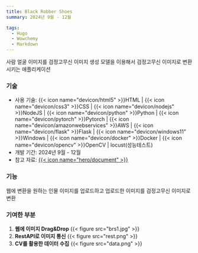```yaml
---
title: Black Robber Shoes
summary: 2024년 9월 - 12월

tags:
  - Hugo
  - Wowchemy
  - Markdown
---
```


사람 얼굴 이미지를 검정고무신 이미지 생성 모델을 이용해서 검정고무신 이미지로 변환시키는 애플리케이션

### 기술

- 사용 기술: {{< icon name="devicon/html5" >}}HTML | {{< icon name="devicon/css3" >}}CSS | {{< icon name="devicon/nodejs" >}}NodeJS | {{< icon name="devicon/python" >}}Python | {{< icon name="devicon/pytorch" >}}Pytorch | {{< icon name="devicon/amazonwebservices" >}}AWS | {{< icon name="devicon/flask" >}}Flask | {{< icon name="devicon/windows11" >}}Windows | {{< icon name="devicon/docker" >}}Docker | {{< icon name="devicon/opencv" >}}OpenCV | locust(성능테스트)
- 개발 기간: 2024년 9월 - 12월
- 참고 자료: <a href="/uploads/BRS.pdf" download>{{< icon name="hero/document" >}}</a>

### 기능

웹에 변환을 원하는 인물 이미지를 업로드하고 업로드한 이미지를 검정고무신 이미지로 변환

### 기여한 부분

1. **웹에 이미지 Drag&Drop**
   {{< figure src="brs1.jpg" >}}
2. **RestAPI로 이미지 통신**
   {{< figure src="rest.png" >}}
3. **CV를 활용한 데이터 수집**
   {{< figure src="data.png" >}}
